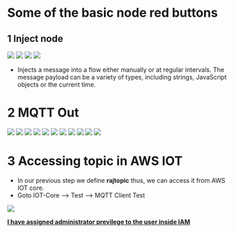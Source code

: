 # Some of the basic node red buttons #
## 1 Inject node ##
<img src="img/img1.png"/>
<img src="img/img2.png"/>
<img src="img/img3.png"/>
<img src="img/img4.png"/>

- Injects a message into a flow either manually or at regular intervals. The message payload can be a variety of types, including strings, JavaScript objects or the current time.


# 2 MQTT Out #
<img src="img/2/1.png"/>
<img src="img/2/2.png"/>
<img src="img/2/3.png"/>
<img src="img/2/4.png"/>
<img src="img/2/5.png"/>
<img src="img/2/6.png"/>
<img src="img/2/7.png"/>
<img src="img/2/8.png"/>
<img src="img/2/9.png"/>
<img src="img/2/10.png"/>
<img src="img/2/11.png"/>

# 3 Accessing topic in AWS IOT #
- In our previous step we define <b>rajtopic</b> thus, we can access it from AWS IOT core.
- Goto IOT-Core --> Test --> MQTT Client Test
<img src="img/2/12.png">

<U><b>I have assigned administrator previlege to the user inside IAM</b></u>
